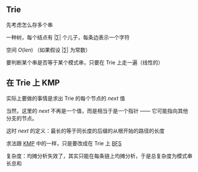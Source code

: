 ## Trie

先考虑怎么存多个串

一种树，每个结点有 $|∑|$ 个儿子，每条边表示一个字符

空间 $O(len)$ （如果假设 $|∑|$ 为常数）

要判断某个串是否等于某个模式串，只要在 Trie 上走一遍（线性的）

## 在 Trie 上 KMP

实际上要做的事情是求出 Trie 的每个节点的 $next$ 值

当然，这里的 $next$ 不再是一个值，而是相当于是一个指针 —— 它可能指向其他分支的节点。

这时 $next$ 的定义：最长的等于同长度的后缀的从根开始的路径的长度

求法跟 [KMP](/string/kmp) 中的一样，只是要改成在 Trie 上 [BFS](/search/bfs)

复杂度：均摊分析失效了，其实只能在每条链上均摊分析，于是总复杂度为模式串长总和
